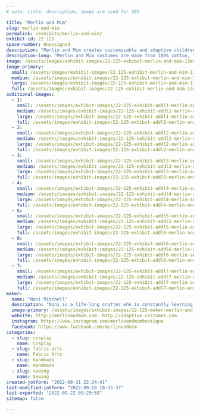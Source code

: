 ```yaml
---
# note: title, description, image are used for SEO

title: "Merlin and Mim"
slug: merlin-and-mim
permalink: /exhibits/merlin-and-mim/
exhibit-id: 22-125
space-number: Unassigned
description: "Merlin and Mim creates customizable and adaptive children&#039;s costumes so all kids can play dress up."
description-long: "Merlin and Mim costumes are made from 100% cotton, feature reversible mix and match components, and are designed to incorporate adaptive features. All children should be able to experience the joy of playing dress up without a health condition limiting what they can wear. Alternate openings and access points are disguised in the seams, so all styles are the same, with or without adaptive modifications. "
image: /assets/images/exhibit-images/22-125-exhibit-merlin-and-mim-13e009b4-d12d-40c1-849a-451d931e1e5a-large.jpeg
image-primary: 
  small: /assets/images/exhibit-images/22-125-exhibit-merlin-and-mim-13e009b4-d12d-40c1-849a-451d931e1e5a-small.jpeg
  medium: /assets/images/exhibit-images/22-125-exhibit-merlin-and-mim-13e009b4-d12d-40c1-849a-451d931e1e5a-medium.jpeg
  large: /assets/images/exhibit-images/22-125-exhibit-merlin-and-mim-13e009b4-d12d-40c1-849a-451d931e1e5a-large.jpeg
  full: /assets/images/exhibit-images/22-125-exhibit-merlin-and-mim-13e009b4-d12d-40c1-849a-451d931e1e5a-full.jpeg
additional-images: 
  - 1:
    small: /assets/images/exhibit-images/22-125-exhibit-addl1-merlin-and-mim-68b727ef-82d2-4ef6-b763-847848cd38c8-small.jpeg
    medium: /assets/images/exhibit-images/22-125-exhibit-addl1-merlin-and-mim-68b727ef-82d2-4ef6-b763-847848cd38c8-medium.jpeg
    large: /assets/images/exhibit-images/22-125-exhibit-addl1-merlin-and-mim-68b727ef-82d2-4ef6-b763-847848cd38c8-large.jpeg
    full: /assets/images/exhibit-images/22-125-exhibit-addl1-merlin-and-mim-68b727ef-82d2-4ef6-b763-847848cd38c8-full.jpeg
  - 2:
    small: /assets/images/exhibit-images/22-125-exhibit-addl2-merlin-and-mim-24e69f37-a5b6-4cca-a42f-b6091c188bfa-small.jpeg
    medium: /assets/images/exhibit-images/22-125-exhibit-addl2-merlin-and-mim-24e69f37-a5b6-4cca-a42f-b6091c188bfa-medium.jpeg
    large: /assets/images/exhibit-images/22-125-exhibit-addl2-merlin-and-mim-24e69f37-a5b6-4cca-a42f-b6091c188bfa-large.jpeg
    full: /assets/images/exhibit-images/22-125-exhibit-addl2-merlin-and-mim-24e69f37-a5b6-4cca-a42f-b6091c188bfa-full.jpeg
  - 3:
    small: /assets/images/exhibit-images/22-125-exhibit-addl3-merlin-and-mim-ae6a4238-7629-42ff-9441-95332391bbec-small.jpeg
    medium: /assets/images/exhibit-images/22-125-exhibit-addl3-merlin-and-mim-ae6a4238-7629-42ff-9441-95332391bbec-medium.jpeg
    large: /assets/images/exhibit-images/22-125-exhibit-addl3-merlin-and-mim-ae6a4238-7629-42ff-9441-95332391bbec-large.jpeg
    full: /assets/images/exhibit-images/22-125-exhibit-addl3-merlin-and-mim-ae6a4238-7629-42ff-9441-95332391bbec-full.jpeg
  - 4:
    small: /assets/images/exhibit-images/22-125-exhibit-addl4-merlin-and-mim-c7cf0839-95ac-469c-9c51-f58427898776-small.jpeg
    medium: /assets/images/exhibit-images/22-125-exhibit-addl4-merlin-and-mim-c7cf0839-95ac-469c-9c51-f58427898776-medium.jpeg
    large: /assets/images/exhibit-images/22-125-exhibit-addl4-merlin-and-mim-c7cf0839-95ac-469c-9c51-f58427898776-large.jpeg
    full: /assets/images/exhibit-images/22-125-exhibit-addl4-merlin-and-mim-c7cf0839-95ac-469c-9c51-f58427898776-full.jpeg
  - 5:
    small: /assets/images/exhibit-images/22-125-exhibit-addl5-merlin-and-mim-e644e8a0-126e-441f-ab11-33e330a06592-small.jpeg
    medium: /assets/images/exhibit-images/22-125-exhibit-addl5-merlin-and-mim-e644e8a0-126e-441f-ab11-33e330a06592-medium.jpeg
    large: /assets/images/exhibit-images/22-125-exhibit-addl5-merlin-and-mim-e644e8a0-126e-441f-ab11-33e330a06592-large.jpeg
    full: /assets/images/exhibit-images/22-125-exhibit-addl5-merlin-and-mim-e644e8a0-126e-441f-ab11-33e330a06592-full.jpeg
  - 6:
    small: /assets/images/exhibit-images/22-125-exhibit-addl6-merlin-and-mim-8ba7d221-f628-4405-ac76-2c0d712e9382-small.jpeg
    medium: /assets/images/exhibit-images/22-125-exhibit-addl6-merlin-and-mim-8ba7d221-f628-4405-ac76-2c0d712e9382-medium.jpeg
    large: /assets/images/exhibit-images/22-125-exhibit-addl6-merlin-and-mim-8ba7d221-f628-4405-ac76-2c0d712e9382-large.jpeg
    full: /assets/images/exhibit-images/22-125-exhibit-addl6-merlin-and-mim-8ba7d221-f628-4405-ac76-2c0d712e9382-full.jpeg
  - 7:
    small: /assets/images/exhibit-images/22-125-exhibit-addl7-merlin-and-mim-da51ef9f-1dcf-4a42-ad8a-30394f3182ac-small.jpeg
    medium: /assets/images/exhibit-images/22-125-exhibit-addl7-merlin-and-mim-da51ef9f-1dcf-4a42-ad8a-30394f3182ac-medium.jpeg
    large: /assets/images/exhibit-images/22-125-exhibit-addl7-merlin-and-mim-da51ef9f-1dcf-4a42-ad8a-30394f3182ac-large.jpeg
    full: /assets/images/exhibit-images/22-125-exhibit-addl7-merlin-and-mim-da51ef9f-1dcf-4a42-ad8a-30394f3182ac-full.jpeg
maker: 
  name: "Noni Mitchell"
  description: "Noni is a life-long crafter who is constantly learning and trying new things. She has a huge heart, always wanting to make life better for those around her. As a child she tried to rescue every stray she came across and as an adult did just that for many years. A love of fantasy and theater led her to Society for Creative Anachronism where she was able to play dress up and pretend whenever she wanted. Noni’s research into historical clothing helped create many of the adaptive features in the Merlin and Mim costumes. "
  image-primary: /assets/images/exhibit-images/22-125-maker-merlin-and-mim-e9a43f30-d16e-4df3-84e6-34cc695ab55e-medium.jpeg
  website: http://merlinandmim.com  http://adaptive costumes.com
  instagram: https://www.instagram.com/merlinandmimboutique
  facebook: https://www.facebook.com/merlinandmim
categories: 
  - slug: cosplay
    name: Cosplay
  - slug: fabric-arts
    name: Fabric Arts
  - slug: handmade
    name: Handmade
  - slug: sewing
    name: Sewing
created-jotform: "2022-08-31 22:24:41"
last-modified-jotform: "2022-09-10 10:33:37"
last-exported: "2022-09-22 09:29:58"
sitemap: false

---
```

